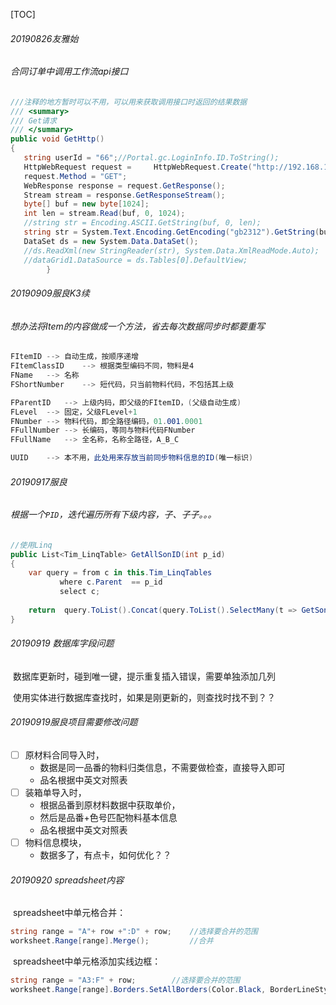 [TOC]

###### 20190826友雅始

###### 	合同订单中调用工作流api接口

```c#
///注释的地方暂时可以不用，可以用来获取调用接口时返回的结果数据
/// <summary>
/// Get请求
/// </summary>
public void GetHttp()
{
   string userId = "66";//Portal.gc.LoginInfo.ID.ToString();
   HttpWebRequest request = 	HttpWebRequest.Create("http://192.168.1.112:8081/contracts/contractsadd?id=" + userId) as HttpWebRequest;
   request.Method = "GET";
   WebResponse response = request.GetResponse();
   Stream stream = response.GetResponseStream();
   byte[] buf = new byte[1024];
   int len = stream.Read(buf, 0, 1024);
   //string str = Encoding.ASCII.GetString(buf, 0, len);
   string str = System.Text.Encoding.GetEncoding("gb2312").GetString(buf);
   DataSet ds = new System.Data.DataSet();
   //ds.ReadXml(new StringReader(str), System.Data.XmlReadMode.Auto);
   //dataGrid1.DataSource = ds.Tables[0].DefaultView;
        }
```



###### 20190909服良K3续

###### 	想办法将Item的内容做成一个方法，省去每次数据同步时都要重写

```c#
FItemID	-->	自动生成，按顺序递增
FItemClassID	-->	根据类型编码不同，物料是4
FName	-->	名称
FShortNumber	-->	短代码，只当前物料代码，不包括其上级

FParentID	-->	上级内码，即父级的FItemID，(父级自动生成)
FLevel	-->	固定，父级FLevel+1
FNumber	-->	物料代码，即全路径编码，01.001.0001
FFullNumber	-->	长编码，等同与物料代码FNumber
FFullName	-->	全名称，名称全路径，A_B_C

UUID	-->	本不用，此处用来存放当前同步物料信息的ID(唯一标识)	

```



###### 20190917服良

###### 	根据一个`PID`，迭代遍历所有下级内容，子、子子。。。

```c#
//使用Linq
public List<Tim_LinqTable> GetAllSonID(int p_id)
{
	var query = from c in this.Tim_LinqTables
		   where c.Parent  == p_id
		   select c;
		 
	return  query.ToList().Concat(query.ToList().SelectMany(t => GetSonID(t.Id))).ToList();              
}
```



###### 20190919  数据库字段问题

​	数据库更新时，碰到唯一键，提示重复插入错误，需要单独添加几列

​	使用实体进行数据库查找时，如果是刚更新的，则查找时找不到？？



###### 20190919服良项目需要修改问题

- [ ] 原材料合同导入时，
  - 数据是同一品番的物料归类信息，不需要做检查，直接导入即可
  - 品名根据中英文对照表
- [ ] 装箱单导入时，
  - 根据品番到原材料数据中获取单价，
  - 然后是品番+色号匹配物料基本信息
  - 品名根据中英文对照表
- [ ] 物料信息模块，
  - 数据多了，有点卡，如何优化？？



###### 20190920 spreadsheet内容

​	spreadsheet中单元格合并：

```c#
string range = "A"+ row +":D" + row;	//选择要合并的范围
worksheet.Range[range].Merge(); 		//合并
```

​	spreadsheet中单元格添加实线边框：

```c#
string range = "A3:F" + row;		//选择要合并的范围
worksheet.Range[range].Borders.SetAllBorders(Color.Black, BorderLineStyle.Thin);			//添加边框	
```

